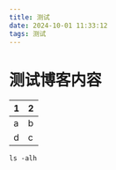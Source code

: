 ```yaml
---
title: 测试
date: 2024-10-01 11:33:12
tags: 测试
---
```


# 测试博客内容

| 1 | 2 |
|---|---|
| a | b |
| d | c |

```shell
ls -alh
```